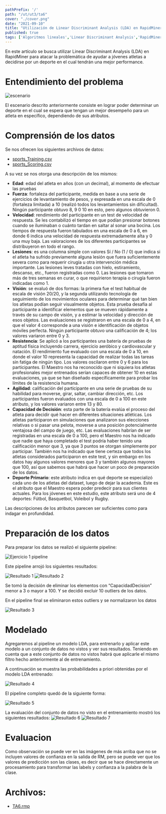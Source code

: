 ```yaml
---
pathPrefix: '/'
path: "/ut/ut3/ta6"
cover: "./cover.png"
date: "2021-09-10"
title: "Utilización de Linear Discriminant Analysis (LDA) en RapidMiner"
published: true
tags: ['Algoritmos lineales','Linear Discriminant Analysis','RapidMiner','Sports Dataset','Outliers','Normalizacion','Filtrado']
---
```


En este artículo se busca utilizar Linear Discriminant Analysis (LDA) en RapidMiner para atacar la problemática de ayudar a jóvenes atletas a decidirse por un deporte en el cual tendrán una mejor performance.

# Entendimiento del problema

![escenario](https://github.com/JuanFKurucz/ia-portfolio/blob/main/content/posts/ut/ut3/ta/ta6/cover.png?raw=true)

El escenario descrito anteriormente consiste en lograr poder determinar un deporte en el cual se espera que tengan un mejor desempeño para un atleta en específico, dependiendo de sus atributos.

# Comprensión de los datos

Se nos ofrecen los siguientes archivos de datos:
- [sports_Training.csv](https://github.com/JuanFKurucz/ia-portfolio/blob/main/content/posts/ut/ut3/ta/ta6/sports_Training.csv)
- [sports_Scoring.csv](https://github.com/JuanFKurucz/ia-portfolio/blob/main/content/posts/ut/ut3/ta/ta6/sports_Scoring.csv)

A su vez se nos otorga una descripción de los mismos:

- **Edad**: edad del atleta en años (con un decimal), al momento de efectuar las pruebas
- **Fuerza**: fortaleza del participante, medida en base a una serie de ejercicios de levantamiento de pesos, y expresada en una escala de 0 (fortaleza limitada) a 10 (realizó todos los levantamientos sin dificultad). Ningún participante obtuvo 8, 9 0 10 en esto, pero algunos obtuvieron 0.
- **Velocidad**: rendimiento del participante en un test de velocidad de respuesta. Se les contabilizó el tiempo en que podían presionar botones cuando se iluminaban o cuánto tardan en saltar al sonar una bocina. Los tiempos de respuesta fueron tabulados en una escala de 0 a 6, en donde 6 indica una velocidad de respuesta extremadamente alta y 0 una muy baja. Las valoraciones de los diferentes participantes se distribuyeron en todo el rango.
- **Lesiones**: es una columna simple con valores Sí / No (1 / 0) que indica si el atleta ha sufrido previamente alguna lesión que fuera suficientemente severa como para requerir cirugía u otra intervención médica importante. Las lesiones leves tratadas con hielo, estiramiento, descanso, etc., fueron registradas como 0. Las lesiones que tomaron más de tres semanas en curar, o que requirieron terapia o cirugía fueron indicadas como 1.
- **Visión**: se evaluó de dos formas: la primera fue el test habitual de escala de visión 20/20, y la segunda utilizando tecnología de seguimiento de los movimientos oculares para determinar qué tan bien los atletas podían seguir visualmente objetos. Esta prueba desafía al participante a identificar elementos que se mueven rápidamente a través de su  campo de visión, y a estimar la velocidad y dirección de esos objetos. Las evaluaciones se registraron en una escala de 0 a 4, en que el valor 4 corresponde a una visión e identificación de objetos móviles perfecta. Ningún participante obtuvo una calificación de 4; los valores variaron entre 0 y 3.
- **Resistencia**: Se aplicó a los participantes una batería de pruebas de aptitud física incluyendo carrera, ejercicio aeróbico y cardiovascular y natación. El rendimiento fue evaluado con una escala de 0 a 10, en donde el valor 10 representa la capacidad de realizar todas las tareas sin fatiga de ningún tipo. Los valores oscilaron entre 0 y 6 para los participantes. El Maestro nos ha reconocido que ni siquiera los atletas profesionales mejor entrenados serían capaces de obtener 10 en estas evaluaciones, ya que se han diseñado específicamente para probar los límites de la resistencia humana.
- **Agilidad**: calificación del participante en una serie de pruebas de su habilidad para moverse, girar, saltar, cambiar dirección, etc. Los participantes fueron evaluados con una escala de 0 a 100 en este atributo, y los valores variaron entre 13 y 80.
- **Capacidad de Decisión**: esta parte de la batería evalúa el proceso del atleta para decidir qué hacer en diferentes situaciones atléticas. Los atletas participaron en simulaciones que analizaron sus elecciones relativas o si pasar una pelota, moverse a una posición potencialmente ventajosa del campo de juego, etc. Las evaluaciones habrían de ser registradas en una escala de 0 a 100, pero el Maestro nos ha indicado que nadie que haya completado el test podría haber tenido una calificación menor que 3, ya que 3 puntos se otorgan simplemente por participar. También nos ha indicado que tiene certeza que todos los atletas considerados participaron en este test, y sin embargo en los datos hay algunos valores menores que 3 y también algunos mayores que 100, así que sabemos que habrá que hacer un poco de preparación de los datos.
- **Deporte Primario**: este atributo indica en qué deporte se especializó cada uno de los atletas del dataset, luego de dejar la academia. Este es el atributo que el Maestro espera poder predecir para sus clientes actuales. Para los jóvenes en este estudio, este atributo será uno de 4 deportes: Fútbol, Basquetbol, Voleibol y Rugby. 

Las descripciones de los atributos parecen ser suficientes como para indagar en profundidad.

# Preparación de los datos

Para preparar los datos se realizó el siguiente pipeline:

![Ejercicio 1 pipeline](https://github.com/JuanFKurucz/ia-portfolio/blob/main/content/posts/ut/ut3/ta/ta6/ej1.1.png?raw=true)

Este pipeline arrojó los siguientes resultados:

![Resultado 1](https://github.com/JuanFKurucz/ia-portfolio/blob/main/content/posts/ut/ut3/ta/ta6/ej1.2.png?raw=true)
![Resultado 2](https://github.com/JuanFKurucz/ia-portfolio/blob/main/content/posts/ut/ut3/ta/ta6/ej1.3.png?raw=true)

Se tomó la decisión de eliminar los elementos con “CapacidadDecision” menor a 3 o mayor a 100. Y se decidió excluir 10 outliers de los datos.

En el pipeline final se eliminaron estos outliers y se normalizaron los datos

![Resultado 3](https://github.com/JuanFKurucz/ia-portfolio/blob/main/content/posts/ut/ut3/ta/ta6/ej1.4.png?raw=true)

# Modelado

Agregaremos al pipeline un modelo LDA, para entrenarlo y aplicar este modelo a un conjunto de datos no vistos y ver sus resultados. Teniendo en cuenta que a este conjunto de datos no vistos habrá que aplicarle el mismo filtro hecho anteriormente al de entrenamiento.

A continuación se muestra las probabilidades a priori obtenidas por el modelo LDA entrenado:

![Resultado 4](https://github.com/JuanFKurucz/ia-portfolio/blob/main/content/posts/ut/ut3/ta/ta6/ej2.1.png?raw=true)

El pipeline completo quedó de la siguiente forma:

![Resultado 5](https://github.com/JuanFKurucz/ia-portfolio/blob/main/content/posts/ut/ut3/ta/ta6/ej2.2.png?raw=true)

La evaluación del conjunto de datos no visto en el entrenamiento mostró los siguientes resultados:
![Resultado 6](https://github.com/JuanFKurucz/ia-portfolio/blob/main/content/posts/ut/ut3/ta/ta6/ej2.3.png?raw=true)
![Resultado 7](https://github.com/JuanFKurucz/ia-portfolio/blob/main/content/posts/ut/ut3/ta/ta6/ej2.4.png?raw=true)

# Evaluacion

Como observación se puede ver en las imágenes de más arriba que no se incluyen valores de confianza en la salida de RM, pero se puede ver que los valores de predicción son las clases, es decir que se hace directamente un procesamiento para transformar las labels y confianza a la palabra de la clase.


# Archivos:

- [TA6.rmp](https://github.com/JuanFKurucz/ia-portfolio/blob/main/content/posts/ut/ut3/ta/ta6/TA6.rmp)

